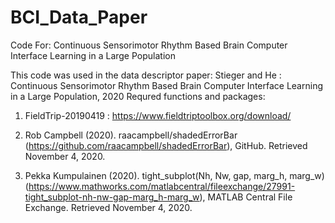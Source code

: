 # BCI_Data_Paper
Code For: Continuous Sensorimotor Rhythm Based Brain Computer Interface Learning in a Large Population

This code was used in the data descriptor paper: Stieger and He : Continuous Sensorimotor Rhythm Based Brain Computer Interface Learning in a Large Population, 2020
Requred functions and packages:

   1. FieldTrip-20190419 : https://www.fieldtriptoolbox.org/download/ 
   
   2. Rob Campbell (2020). raacampbell/shadedErrorBar (https://github.com/raacampbell/shadedErrorBar), GitHub. Retrieved November 4, 2020.
   
   3. Pekka Kumpulainen (2020). tight_subplot(Nh, Nw, gap, marg_h, marg_w) (https://www.mathworks.com/matlabcentral/fileexchange/27991-tight_subplot-nh-nw-gap-marg_h-marg_w),           MATLAB Central File Exchange. Retrieved November 4, 2020.
